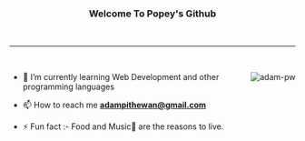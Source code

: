 <a name="readme-top"></a>

<div align="center">
<!--   <img src="My Logo white.png" alt="logo" width="140"  height="auto" /> -->
<!--   <br/> -->

  <h3><b>Welcome To Popey's Github</b></h3><br/>
  <hr>
  <br/>

</div>

<p><img align="right" src="https://media1.giphy.com/media/RbDKaczqWovIugyJmW/giphy.mp4?cid=ecf05e47fji7xd3d0jfg68y1wnhhn6uaq7xbw6y6zk3mn1zf&rid=giphy.mp4&ct=g" alt="adam-pw" /></p>

- 🌱 I’m currently learning Web Development and other programming languages

- 📫 How to reach me **adampithewan@gmail.com**

- ⚡ Fun fact :- Food and Music🎵 are the reasons to live.

<br>
